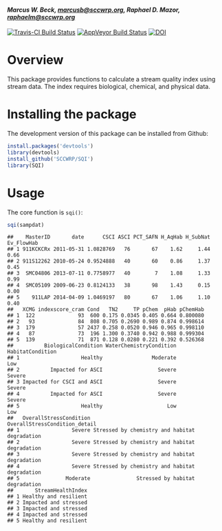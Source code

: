 
#### *Marcus W. Beck, marcusb@sccwrp.org, Raphael D. Mazor, raphaelm@sccwrp.org*

[![Travis-CI Build Status](https://travis-ci.org/SCCWRP/SQI.svg?branch=master)](https://travis-ci.org/SCCWRP/SQI)
 [![AppVeyor Build Status](https://ci.appveyor.com/api/projects/status/github/SCCWRP/SQI?branch=master&svg=true)](https://ci.appveyor.com/project/SCCWRP/SQI)
[![DOI](https://zenodo.org/badge/154087271.svg)](https://zenodo.org/badge/latestdoi/154087271)

# Overview 

This package provides functions to calculate a stream quality index using stream data.  The index requires biological, chemical, and physical data.

# Installing the package

The development version of this package can be installed from Github:


```r
install.packages('devtools')
library(devtools)
install_github('SCCWRP/SQI')
library(SQI)
```

# Usage

The core function is `sqi()`: 



```r
sqi(sampdat)
```

```
##    MasterID       date      CSCI ASCI PCT_SAFN H_AqHab H_SubNat Ev_FlowHab
## 1 911KCKCRx 2011-05-31 1.0828769   76       67    1.62     1.44       0.66
## 2 911S12262 2010-05-24 0.9524888   40       60    0.86     1.37       0.45
## 3  SMC04806 2013-07-11 0.7758977   40        7    1.08     1.33       0.99
## 4  SMC05109 2009-06-23 0.8124133   38       98    1.43     0.15       0.00
## 5    911LAP 2014-04-09 1.0469197   80       67    1.06     1.10       0.40
##   XCMG indexscore_cram Cond   TN2     TP pChem  pHab pChemHab
## 1  122              93  600 0.175 0.0345 0.405 0.664 0.800080
## 2   93              84  808 0.705 0.2690 0.989 0.874 0.998614
## 3  179              57 2437 0.258 0.0520 0.946 0.965 0.998110
## 4   87              73  196 1.300 0.3740 0.942 0.988 0.999304
## 5  139              71  871 0.128 0.0280 0.221 0.392 0.526368
##          BiologicalCondition WaterChemistryCondition HabitatCondition
## 1                    Healthy                Moderate              Low
## 2          Impacted for ASCI                  Severe           Severe
## 3 Impacted for CSCI and ASCI                  Severe           Severe
## 4          Impacted for ASCI                  Severe           Severe
## 5                    Healthy                     Low              Low
##   OverallStressCondition                 OverallStressCondition_detail
## 1                 Severe Stressed by chemistry and habitat degradation
## 2                 Severe Stressed by chemistry and habitat degradation
## 3                 Severe Stressed by chemistry and habitat degradation
## 4                 Severe Stressed by chemistry and habitat degradation
## 5               Moderate               Stressed by habitat degradation
##       StreamHealthIndex
## 1 Healthy and resilient
## 2 Impacted and stressed
## 3 Impacted and stressed
## 4 Impacted and stressed
## 5 Healthy and resilient
```

